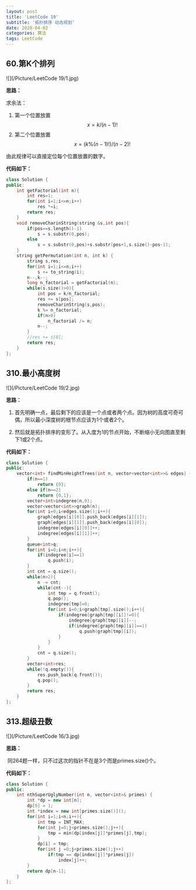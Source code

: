 ```yaml
---
layout: post
title: 'LeetCode 19'
subtitle: '拓扑排序 动态规划'
date: 2020-04-02
categories: 算法
tags: LeetCode
---
```


## 60.第K个排列

![](/Picture/LeetCode 19/1.jpg)

**思路：**

求余法：

1. 第一个位置放置 $$x = k / (n - 1)!$$
2. 第二个位置放置 $$x = (k \% (n - 1)!) / (n - 2)!$$

由此规律可以直接定位每个位置放置的数字。

**代码如下：**

```cpp
class Solution {
public:
	int getFactorial(int n){
		int res=1;
		for(int i=1;i<=n;i++)
			res *=i;
		return res;
	}
	void removeCharinString(string &s,int pos){
		if(pos==s.length()-1)
			s = s.substr(0,pos);
		else
			s = s.substr(0,pos)+s.substr(pos+1,s.size()-pos-1);
	}
    string getPermutation(int n, int k) {
    	string s,res;
    	for(int i=1;i<=n;i++)
    		s += to_string(i);
    	n--,k--;
    	long n_factorial = getFactorial(n);
    	while(s.size()>0){
    		int pos = k/n_factorial;
    		res += s[pos];
    		removeCharinString(s,pos);
    		k %= n_factorial;
            if(n>0)
    		    n_factorial /= n;
    		n--;
    	}
        //res += s[0];
    	return res;
    }
};
```

## 310.最小高度树

![](/Picture/LeetCode 19/2.jpg)

**思路：**

1. 首先明确一点，最后剩下的应该是一个点或者两个点。因为树的高度可奇可偶，所以最小深度树的根节点应该为1个或者2个。

2. 然后就是拓扑排序的变形了。从入度为1的节点开始，不断缩小无向图直至剩下1或2个点。

**代码如下：**

```cpp
class Solution {
public:
    vector<int> findMinHeightTrees(int n, vector<vector<int>>& edges) {
    	if(n==1)
    		return {0};
    	else if(n==2)
    		return {0,1};
    	vector<int>indegree(n,0);
    	vector<vector<int>>graph(n);
    	for(int i=0;i<edges.size();i++){
    		graph[edges[i][0]].push_back(edges[i][1]);
    		graph[edges[i][1]].push_back(edges[i][0]);
    		indegree[edges[i][0]]++;
    		indegree[edges[i][1]]++;
    	}
    	queue<int>q;
    	for(int i=0;i<n;i++){
    		if(indegree[i]==1)
    			q.push(i);
    	}
    	int cnt = q.size();
    	while(n>2){
    		n -= cnt;
    		while(cnt--){
    			int tmp = q.front();
    			q.pop();
    			indegree[tmp]=0;
    			for(int i=0;i<graph[tmp].size();i++){
    				if(indegree[graph[tmp][i]]!=0){
    					indegree[graph[tmp][i]]--;
    					if(indegree[graph[tmp][i]]==1)
    						q.push(graph[tmp][i]);
    				}
    			}
    		}
    		cnt = q.size();
    	}
    	vector<int>res;
    	while(!q.empty()){
    		res.push_back(q.front());
    		q.pop();
    	}
    	return res;
    }
};
```

## 313.超级丑数

![](/Picture/LeetCode 16/3.jpg)

**思路：**

​	同264题一样，只不过这次的指针不在是3个而是primes.size()个。

**代码如下：**

```cpp
class Solution {
public:
    int nthSuperUglyNumber(int n, vector<int>& primes) {
    	int *dp = new int[n];
    	dp[0] = 1;
    	int *index = new int[primes.size()]();
    	for(int i=1;i<n;i++){
    		int tmp = INT_MAX;
    		for(int j=0;j<primes.size();j++){
    			tmp = min(dp[index[j]]*primes[j],tmp);
    		}
    		dp[i] = tmp;
    		for(int j =0;j<primes.size();j++)
    			if(tmp == dp[index[j]]*primes[j])
    				index[j]++;
    	}
    	return dp[n-1];
    }
};
```

